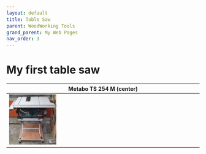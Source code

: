 ```yaml
---
layout: default
title: Table Saw
parent: WoodWorking Tools
grand_parent: My Web Pages
nav_order: 3
---
```

# My first table saw


| Metabo TS 254 M (center)                                                     |
|------------------------------------------------------------------------------|
| <img alt="image" height="25%" src="/media/Metabo_TS_254_M.jpg" width="25%"/> | 

